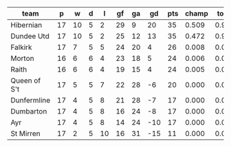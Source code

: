 |     team     | p  | w  | d | l  | gf | ga | gd  | pts | champ | top2  | top3  | top4  |  5-7  | bot4  | bot3  | bot2  |
|--------------|----|----|---|----|----|----|-----|-----|-------|-------|-------|-------|-------|-------|-------|-------|
| Hibernian    | 17 | 10 | 5 |  2 | 29 |  9 |  20 |  35 | 0.509 | 0.932 | 0.987 | 0.997 | 0.003 | 0.000 | 0.000 | 0.000|
| Dundee Utd   | 17 | 10 | 5 |  2 | 25 | 12 |  13 |  35 | 0.472 | 0.926 | 0.986 | 0.997 | 0.004 | 0.000 | 0.000 | 0.000|
| Falkirk      | 17 |  7 | 5 |  5 | 24 | 20 |   4 |  26 | 0.008 | 0.050 | 0.351 | 0.635 | 0.346 | 0.062 | 0.018 | 0.004|
| Morton       | 16 |  6 | 6 |  4 | 23 | 18 |   5 |  24 | 0.006 | 0.052 | 0.343 | 0.616 | 0.359 | 0.073 | 0.026 | 0.006|
| Raith        | 16 |  6 | 6 |  4 | 19 | 15 |   4 |  24 | 0.005 | 0.036 | 0.266 | 0.526 | 0.435 | 0.100 | 0.039 | 0.009|
| Queen of S't | 17 |  5 | 5 |  7 | 22 | 28 |  -6 |  20 | 0.000 | 0.003 | 0.043 | 0.126 | 0.633 | 0.454 | 0.241 | 0.095|
| Dunfermline  | 17 |  4 | 5 |  8 | 21 | 28 |  -7 |  17 | 0.000 | 0.001 | 0.015 | 0.058 | 0.510 | 0.679 | 0.432 | 0.208|
| Dumbarton    | 17 |  4 | 5 |  8 | 16 | 24 |  -8 |  17 | 0.000 | 0.000 | 0.002 | 0.010 | 0.213 | 0.904 | 0.777 | 0.568|
| Ayr          | 17 |  4 | 5 |  8 | 14 | 24 | -10 |  17 | 0.000 | 0.000 | 0.008 | 0.035 | 0.434 | 0.752 | 0.531 | 0.279|
| St Mirren    | 17 |  2 | 5 | 10 | 16 | 31 | -15 |  11 | 0.000 | 0.000 | 0.000 | 0.001 | 0.063 | 0.977 | 0.936 | 0.831|
